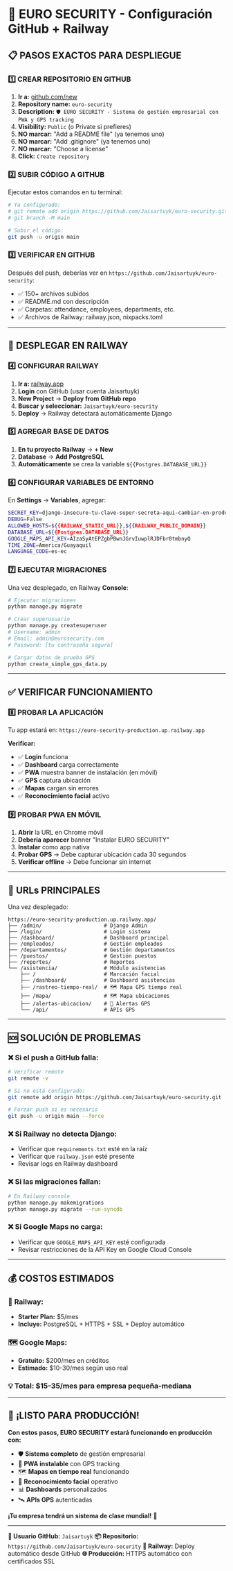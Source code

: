 # 🚀 EURO SECURITY - Configuración GitHub + Railway

## 📋 **PASOS EXACTOS PARA DESPLIEGUE**

### 1️⃣ **CREAR REPOSITORIO EN GITHUB**

1. **Ir a:** [github.com/new](https://github.com/new)
2. **Repository name:** `euro-security`
3. **Description:** `🛡️ EURO SECURITY - Sistema de gestión empresarial con PWA y GPS tracking`
4. **Visibility:** `Public` (o Private si prefieres)
5. **NO marcar:** "Add a README file" (ya tenemos uno)
6. **NO marcar:** "Add .gitignore" (ya tenemos uno)
7. **NO marcar:** "Choose a license"
8. **Click:** `Create repository`

### 2️⃣ **SUBIR CÓDIGO A GITHUB**

Ejecutar estos comandos en tu terminal:

```bash
# Ya configurado:
# git remote add origin https://github.com/Jaisartuyk/euro-security.git
# git branch -M main

# Subir el código:
git push -u origin main
```

### 3️⃣ **VERIFICAR EN GITHUB**

Después del push, deberías ver en `https://github.com/Jaisartuyk/euro-security`:
- ✅ 150+ archivos subidos
- ✅ README.md con descripción
- ✅ Carpetas: attendance, employees, departments, etc.
- ✅ Archivos de Railway: railway.json, nixpacks.toml

---

## 🚂 **DESPLEGAR EN RAILWAY**

### 4️⃣ **CONFIGURAR RAILWAY**

1. **Ir a:** [railway.app](https://railway.app)
2. **Login** con GitHub (usar cuenta Jaisartuyk)
3. **New Project** → **Deploy from GitHub repo**
4. **Buscar y seleccionar:** `Jaisartuyk/euro-security`
5. **Deploy** → Railway detectará automáticamente Django

### 5️⃣ **AGREGAR BASE DE DATOS**

1. **En tu proyecto Railway** → **+ New**
2. **Database** → **Add PostgreSQL**
3. **Automáticamente** se crea la variable `${{Postgres.DATABASE_URL}}`

### 6️⃣ **CONFIGURAR VARIABLES DE ENTORNO**

En **Settings** → **Variables**, agregar:

```bash
SECRET_KEY=django-insecure-tu-clave-super-secreta-aqui-cambiar-en-produccion
DEBUG=False
ALLOWED_HOSTS=${{RAILWAY_STATIC_URL}},${{RAILWAY_PUBLIC_DOMAIN}}
DATABASE_URL=${{Postgres.DATABASE_URL}}
GOOGLE_MAPS_API_KEY=AIzaSyAtEPZgbPBwnJGrvIuwplRJDFbr0tmbnyQ
TIME_ZONE=America/Guayaquil
LANGUAGE_CODE=es-ec
```

### 7️⃣ **EJECUTAR MIGRACIONES**

Una vez desplegado, en Railway **Console**:

```bash
# Ejecutar migraciones
python manage.py migrate

# Crear superusuario
python manage.py createsuperuser
# Username: admin
# Email: admin@eurosecurity.com
# Password: [tu contraseña segura]

# Cargar datos de prueba GPS
python create_simple_gps_data.py
```

---

## ✅ **VERIFICAR FUNCIONAMIENTO**

### 8️⃣ **PROBAR LA APLICACIÓN**

Tu app estará en: `https://euro-security-production.up.railway.app`

**Verificar:**
- ✅ **Login** funciona
- ✅ **Dashboard** carga correctamente
- ✅ **PWA** muestra banner de instalación (en móvil)
- ✅ **GPS** captura ubicación
- ✅ **Mapas** cargan sin errores
- ✅ **Reconocimiento facial** activo

### 9️⃣ **PROBAR PWA EN MÓVIL**

1. **Abrir** la URL en Chrome móvil
2. **Debería aparecer** banner "Instalar EURO SECURITY"
3. **Instalar** como app nativa
4. **Probar GPS** → Debe capturar ubicación cada 30 segundos
5. **Verificar offline** → Debe funcionar sin internet

---

## 🎯 **URLs PRINCIPALES**

Una vez desplegado:

```
https://euro-security-production.up.railway.app/
├── /admin/                    # Django Admin
├── /login/                    # Login sistema
├── /dashboard/                # Dashboard principal
├── /empleados/                # Gestión empleados
├── /departamentos/            # Gestión departamentos
├── /puestos/                  # Gestión puestos
├── /reportes/                 # Reportes
└── /asistencia/               # Módulo asistencias
    ├── /                      # Marcación facial
    ├── /dashboard/            # Dashboard asistencias
    ├── /rastreo-tiempo-real/  # 🗺️ Mapa GPS tiempo real
    ├── /mapa/                 # 🗺️ Mapa ubicaciones
    ├── /alertas-ubicacion/    # 🚨 Alertas GPS
    └── /api/                  # APIs GPS
```

---

## 🆘 **SOLUCIÓN DE PROBLEMAS**

### ❌ **Si el push a GitHub falla:**
```bash
# Verificar remote
git remote -v

# Si no está configurado:
git remote add origin https://github.com/Jaisartuyk/euro-security.git

# Forzar push si es necesario
git push -u origin main --force
```

### ❌ **Si Railway no detecta Django:**
- Verificar que `requirements.txt` esté en la raíz
- Verificar que `railway.json` esté presente
- Revisar logs en Railway dashboard

### ❌ **Si las migraciones fallan:**
```bash
# En Railway console
python manage.py makemigrations
python manage.py migrate --run-syncdb
```

### ❌ **Si Google Maps no carga:**
- Verificar que `GOOGLE_MAPS_API_KEY` esté configurada
- Revisar restricciones de la API Key en Google Cloud Console

---

## 💰 **COSTOS ESTIMADOS**

### 🚂 **Railway:**
- **Starter Plan:** $5/mes
- **Incluye:** PostgreSQL + HTTPS + SSL + Deploy automático

### 🗺️ **Google Maps:**
- **Gratuito:** $200/mes en créditos
- **Estimado:** $10-30/mes según uso real

### 💡 **Total:** $15-35/mes para empresa pequeña-mediana

---

## 🎉 **¡LISTO PARA PRODUCCIÓN!**

**Con estos pasos, EURO SECURITY estará funcionando en producción con:**
- 🛡️ **Sistema completo** de gestión empresarial
- 📱 **PWA instalable** con GPS tracking
- 🗺️ **Mapas en tiempo real** funcionando
- 🔐 **Reconocimiento facial** operativo
- 📊 **Dashboards** personalizados
- 🛰️ **APIs GPS** autenticadas

**¡Tu empresa tendrá un sistema de clase mundial!** 🌟

---

**👤 Usuario GitHub:** `Jaisartuyk`
**📦 Repositorio:** `https://github.com/Jaisartuyk/euro-security`
**🚂 Railway:** Deploy automático desde GitHub
**🌐 Producción:** HTTPS automático con certificados SSL
